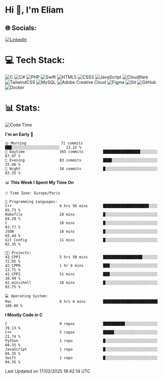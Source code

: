 <h1>Hi 👋, I'm Eliam</h1>

## 🌐 Socials:
[![LinkedIn](https://img.shields.io/badge/LinkedIn-%230077B5.svg?logo=linkedin&logoColor=white)](https://www.linkedin.com/in/eliam-detoh/) 

# 💻 Tech Stack:
![C](https://img.shields.io/badge/c-%2300599C.svg?style=for-the-badge&logo=c&logoColor=white) ![C#](https://img.shields.io/badge/c%23-%23239120.svg?style=for-the-badge&logo=csharp&logoColor=white) ![PHP](https://img.shields.io/badge/php-%23777BB4.svg?style=for-the-badge&logo=php&logoColor=white) ![Swift](https://img.shields.io/badge/swift-F54A2A?style=for-the-badge&logo=swift&logoColor=white) ![HTML5](https://img.shields.io/badge/html5-%23E34F26.svg?style=for-the-badge&logo=html5&logoColor=white) ![CSS3](https://img.shields.io/badge/css3-%231572B6.svg?style=for-the-badge&logo=css3&logoColor=white) ![JavaScript](https://img.shields.io/badge/javascript-%23323330.svg?style=for-the-badge&logo=javascript&logoColor=%23F7DF1E) ![Cloudflare](https://img.shields.io/badge/Cloudflare-F38020?style=for-the-badge&logo=Cloudflare&logoColor=white) ![TailwindCSS](https://img.shields.io/badge/tailwindcss-%2338B2AC.svg?style=for-the-badge&logo=tailwind-css&logoColor=white) ![MySQL](https://img.shields.io/badge/mysql-4479A1.svg?style=for-the-badge&logo=mysql&logoColor=white) ![Adobe Creative Cloud](https://img.shields.io/badge/Adobe%20Creative%20Cloud-DA1F26.svg?style=for-the-badge&logo=Adobe%20Creative%20Cloud&logoColor=white) ![Figma](https://img.shields.io/badge/figma-%23F24E1E.svg?style=for-the-badge&logo=figma&logoColor=white) ![Git](https://img.shields.io/badge/git-%23F05033.svg?style=for-the-badge&logo=git&logoColor=white) ![GitHub](https://img.shields.io/badge/github-%23121011.svg?style=for-the-badge&logo=github&logoColor=white) ![Docker](https://img.shields.io/badge/docker-%230db7ed.svg?style=for-the-badge&logo=docker&logoColor=white)

# 📊  Stats:
<!--START_SECTION:waka-->
![Code Time](http://img.shields.io/badge/Code%20Time-154%20hrs%2033%20mins-blue)

**I'm an Early 🐤** 

```text
🌞 Morning                71 commits          ███░░░░░░░░░░░░░░░░░░░░░░   13.22 % 
🌆 Daytime                365 commits         █████████████████░░░░░░░░   67.97 % 
🌃 Evening                83 commits          ████░░░░░░░░░░░░░░░░░░░░░   15.46 % 
🌙 Night                  18 commits          █░░░░░░░░░░░░░░░░░░░░░░░░   03.35 % 
```


📊 **This Week I Spent My Time On** 

```text
🕑︎ Time Zone: Europe/Paris

💬 Programming Languages: 
C++                      6 hrs 56 mins       █████████████████████░░░░   85.73 % 
Makefile                 20 mins             █░░░░░░░░░░░░░░░░░░░░░░░░   04.29 % 
C                        18 mins             █░░░░░░░░░░░░░░░░░░░░░░░░   03.77 % 
JSON                     16 mins             █░░░░░░░░░░░░░░░░░░░░░░░░   03.44 % 
Git Config               11 mins             █░░░░░░░░░░░░░░░░░░░░░░░░   02.35 % 

🐱‍💻 Projects: 
42_CPP1                  5 hrs 50 mins       ██████████████████░░░░░░░   72.05 % 
42_CPP0                  1 hr 6 mins         ███░░░░░░░░░░░░░░░░░░░░░░   13.71 % 
42_CPP2                  51 mins             ███░░░░░░░░░░░░░░░░░░░░░░   10.49 % 
42_minishell             18 mins             █░░░░░░░░░░░░░░░░░░░░░░░░   03.75 % 

💻 Operating System: 
Mac                      8 hrs 6 mins        █████████████████████████   100.00 % 
```

**I Mostly Code in C** 

```text
C                        9 repos             ██████████░░░░░░░░░░░░░░░   39.13 % 
C++                      5 repos             █████░░░░░░░░░░░░░░░░░░░░   21.74 % 
Python                   1 repo              █░░░░░░░░░░░░░░░░░░░░░░░░   04.35 % 
JavaScript               1 repo              █░░░░░░░░░░░░░░░░░░░░░░░░   04.35 % 
Swift                    1 repo              █░░░░░░░░░░░░░░░░░░░░░░░░   04.35 % 
```




 Last Updated on 17/02/2025 18:42:14 UTC
<!--END_SECTION:waka-->
